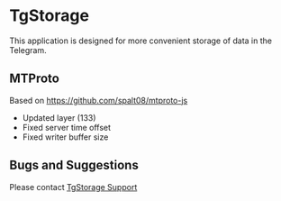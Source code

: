 # TgStorage

This application is designed for more convenient storage of data in the Telegram.

## MTProto
Based on https://github.com/spalt08/mtproto-js
- Updated layer (133)
- Fixed server time offset
- Fixed writer buffer size

## Bugs and Suggestions
Please contact <a href="https://t.me/tgstorage_support">TgStorage Support</a>
